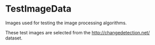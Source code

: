 # TestImageData
Images used for testing the image processing algorithms.

These test images are selected from the http://changedetection.net/ dataset.
